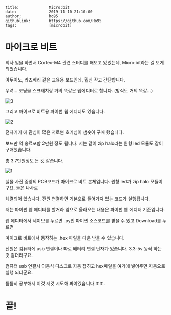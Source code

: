 ```
title:             Micro:bit
date:              2019-11-10 21:10:00
author:            ho95
githublink:        https://github.com/Ho95
tags:              [microbit]
```

# 마이크로 비트

회사 일을 하면서 Cortex-M4 관련 스터디를 해보고 있었는데, Micro:bit라는 걸 보게 되었습니다.

아두이노, 라즈베리 같은 교육용 보드인데, 훨신 작고 간단합니다.

무려... 코딩을 스크래치랑 거의 똑같은 웹에디터로 합니다. (방식도 거의 똑같...)

![3](https://user-images.githubusercontent.com/32864449/68543966-58d42d00-0401-11ea-81cd-86ef9277a4aa.png)



그리고 마이크로 비트용 파이썬 웹 에디터도 있습니다.  

![2](https://user-images.githubusercontent.com/32864449/68543976-7a351900-0401-11ea-879a-569ae7be4883.png)

전자기기 에 관심이 많은 저로썬 호기심이 샘솟아 구매 했습니다.

보드만 약 송료포함 2만원 정도 됩니다. 저는 같이 zip halo라는 원형 led 모듈도 같이 구매했습니다.

총 3.7만원정도 든 것 같습니다.

![1](https://user-images.githubusercontent.com/32864449/68543980-85884480-0401-11ea-9d2c-6fd246286632.jpg)

실물 사진 중앙의 PCB보드가 마이크로 비트 본체입니다. 원형 led가 zip halo 모듈이구요. 둘은 나사로

체결되어 있습니다. 전원 연결하면 기본으로 들어가져 있는 코드가 실행됩니다. 

저는 파이썬 웹 에디터를 할거라 앞으로 올라오는 내용은 파이썬 웹 에디터 기준입니다.

웹 에디터에서 세이브를 누르면 .py인 파이썬 소스코드를 받을 수 있고 Download를 누르면

마이크로 비트에서 동작하는 .hex 파일을 다운 받을 수 있습니다. 

전원은 컴퓨터에 usb 연결이나 따로 배터리 연결 단자가 있습니다. 3.3-5v 동작 하는 것 같더라구요.

컴퓨터 usb 연결시 이동식 디스크로 자동 잡히고 hex파일을 여기에 넣어주면 자동으로 실행 되더군요.

틈틈히 공부해서 이것 저것 시도해 봐야겠습니다 ㅎㅎ.

# 끝!